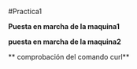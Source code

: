 #Practica1

**Puesta en marcha de la maquina1**






**puesta en marcha de la maquina2**







** comprobación del comando curl**




